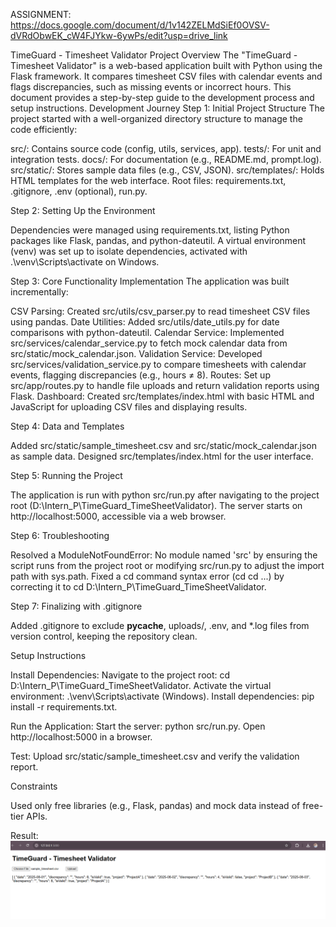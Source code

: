 ASSIGNMENT:
https://docs.google.com/document/d/1v142ZELMdSiEf0OVSV-dVRdObwEK_cW4FJYkw-6ywPs/edit?usp=drive_link

TimeGuard - Timesheet Validator
Project Overview
The "TimeGuard - Timesheet Validator" is a web-based application built with Python using the Flask framework. It compares timesheet CSV files with calendar events and flags discrepancies, such as missing events or incorrect hours. This document provides a step-by-step guide to the development process and setup instructions.
Development Journey
Step 1: Initial Project Structure
The project started with a well-organized directory structure to manage the code efficiently:

src/: Contains source code (config, utils, services, app).
tests/: For unit and integration tests.
docs/: For documentation (e.g., README.md, prompt.log).
src/static/: Stores sample data files (e.g., CSV, JSON).
src/templates/: Holds HTML templates for the web interface.
Root files: requirements.txt, .gitignore, .env (optional), run.py.

Step 2: Setting Up the Environment

Dependencies were managed using requirements.txt, listing Python packages like Flask, pandas, and python-dateutil.
A virtual environment (venv) was set up to isolate dependencies, activated with .\venv\Scripts\activate on Windows.

Step 3: Core Functionality Implementation
The application was built incrementally:

CSV Parsing: Created src/utils/csv_parser.py to read timesheet CSV files using pandas.
Date Utilities: Added src/utils/date_utils.py for date comparisons with python-dateutil.
Calendar Service: Implemented src/services/calendar_service.py to fetch mock calendar data from src/static/mock_calendar.json.
Validation Service: Developed src/services/validation_service.py to compare timesheets with calendar events, flagging discrepancies (e.g., hours ≠ 8).
Routes: Set up src/app/routes.py to handle file uploads and return validation reports using Flask.
Dashboard: Created src/templates/index.html with basic HTML and JavaScript for uploading CSV files and displaying results.

Step 4: Data and Templates

Added src/static/sample_timesheet.csv and src/static/mock_calendar.json as sample data.
Designed src/templates/index.html for the user interface.

Step 5: Running the Project

The application is run with python src/run.py after navigating to the project root (D:\Intern_P\TimeGuard_TimeSheetValidator).
The server starts on http://localhost:5000, accessible via a web browser.

Step 6: Troubleshooting

Resolved a ModuleNotFoundError: No module named 'src' by ensuring the script runs from the project root or modifying src/run.py to adjust the import path with sys.path.
Fixed a cd command syntax error (cd cd ...) by correcting it to cd D:\Intern_P\TimeGuard_TimeSheetValidator.

Step 7: Finalizing with .gitignore

Added .gitignore to exclude __pycache__, uploads/, .env, and *.log files from version control, keeping the repository clean.

Setup Instructions

Install Dependencies:
Navigate to the project root: cd D:\Intern_P\TimeGuard_TimeSheetValidator.
Activate the virtual environment: .\venv\Scripts\activate (Windows).
Install dependencies: pip install -r requirements.txt.


Run the Application:
Start the server: python src/run.py.
Open http://localhost:5000 in a browser.


Test:
Upload src/static/sample_timesheet.csv and verify the validation report.



Constraints

Used only free libraries (e.g., Flask, pandas) and mock data instead of free-tier APIs.

Result:
![alt text](<Screenshot 2025-08-09 110500.png>)
